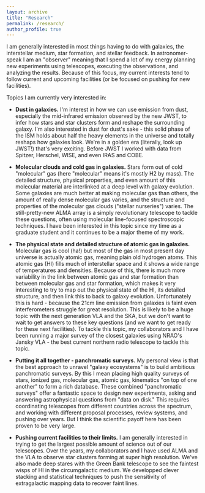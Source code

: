 ```yaml
---
layout: archive
title: "Research"
permalink: /research/
author_profile: true
---
```


I am generally interested in most things having to do with galaxies, the interstellar medium, star formation, and stellar feedback. In astronomer-speak I am an "observer" meaning that I spend a lot of my energy planning new experiments using telescopes, executing the observations, and analyzing the results. Because of this focus, my current interests tend to follow current and upcoming facilities (or be focused on pushing for new facilities).

Topics I am currently very interested in:

* **Dust in galaxies.** I'm interest in how we can use emission from dust, especially the mid-infrared emission observed by the new JWST, to infer how stars and star clusters form and reshape the surrounding galaxy. I'm also interested in dust for dust's sake - this solid phase of the ISM holds about half the heavy elements in the universe and totally reshaps how galaxies look. We're in a golden era (literally, look up JWST!) that's very exciting. Before JWST I worked with data from Spitzer, Herschel, WISE, and even IRAS and COBE.

* **Molecular clouds and cold gas in galaxies.** Stars form out of cold "molecular" gas (here "molecular" means it's mostly H2 by mass). The detailed structure, physical properties, and even amount of this molecular material are interlinked at a deep level with galaxy evolution. Some galaxies are much better at making molecular gas than others, the amount of really dense molecular gas varies, and the structure and properties of the molecular gas clouds ("stellar nurseries") varies. The still-pretty-new ALMA array is a simply revolutionary telescope to tackle these questions, often using molecular line-focused spectroscopic techniques. I have been interested in this topic since my time as a graduate student and it continues to be a major theme of my work.

* **The physical state and detailed structure of atomic gas in galaxies.** Molecular gas is cool (ha!) but most of the gas in most present day universe is actually atomic gas, meaning plain old hydrogen atoms. This atomic gas (HI) fills much of interstellar space and it shows a wide range of temperatures and densities. Because of this, there is much more variability in the link between atomic gas and star formation than between molecular gas and star formation, which makes it very interesting to try to map out the physical state of the HI, its detailed structure, and then link this to back to galaxy evolution. Unfortunately this is hard - because the 21cm line emission from galaxies is faint even interferometers struggle for great resolution. This is likely to be a huge topic with the next generation VLA and the SKA, but we don't want to wait to get answers to these key questions (and we want to get ready for these next facilities). To tackle this topic, my collaborators and I have been running a major survey of the closest galaxies using NRAO's Jansky VLA - the best current northern radio telescope to tackle this topic.

* **Putting it all together - panchromatic surveys.** My personal view is that the best approach to unravel "galaxy ecosystems" is to build ambitious panchromatic surveys. By this I mean placing high quality surveys of stars, ionized gas, molecular gas, atomic gas, kinematics "on top of one another" to form a rich database. These combined "panchromatic surveys" offer a fantastic space to design new experiments, asking and answering astrophysical questions from "data on disk." This requires coordinating telescopes from different countries across the spectrum, and working with different proposal processes, review systems, and pushing over years. But I think the scientific payoff here has been proven to be very large.

* **Pushing current facilities to their limits.** I am generally interested in trying to get the largest possible amount of science out of our telescopes. Over the years, my collaborators and I have used ALMA and the VLA to observe star clusters forming at super high resolution. We've also made deep stares with the Green Bank telescope to see the faintest wisps of HI in the circumgalactic medium. We developped clever stacking and statistical techniques to push the sensitivity of extragalactic mapping data to recover faint lines.
